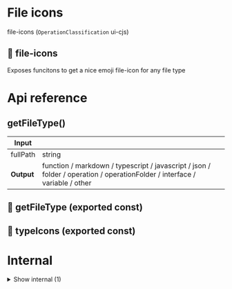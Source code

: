 # File icons

file-icons (`OperationClassification` ui-cjs)


## 🌈 file-icons

Exposes funcitons to get a nice emoji file-icon for any file type




# Api reference

## getFileType()

| Input      |    |    |
| ---------- | -- | -- |
| fullPath | string |  |
| **Output** | function / markdown / typescript / javascript / json / folder / operation / operationFolder / interface / variable / other   |    |



## 📄 getFileType (exported const)

## 📄 typeIcons (exported const)

# Internal

<details><summary>Show internal (1)</summary>
    
  # 🔹 TypeIconEnum








  </details>

